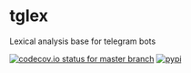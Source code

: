 # tglex

Lexical analysis base for telegram bots

[![codecov.io status for master branch](https://codecov.io/gh/cordalace/tglex/branch/master/graph/badge.svg)](https://codecov.io/gh/cordalace/tglex)
[![pypi](https://img.shields.io/pypi/v/tglex)](https://pypi.python.org/pypi/tglex)

